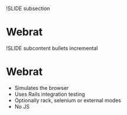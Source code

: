 !SLIDE subsection

# Webrat #

!SLIDE subcontent bullets incremental

# Webrat #

* Simulates the browser
* Uses Rails integration testing
* Optionally rack, selenium or external modes
* No JS